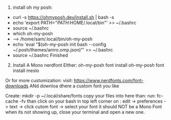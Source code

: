 1. install oh my posh:
- curl -s https://ohmyposh.dev/install.sh | bash -s
- echo 'export PATH="$PATH:$HOME/.local/bin"' >> ~/.bashrc
- source ~/.bashrc
- which oh-my-posh
- --> /home/sam/.local/bin/oh-my-posh
- echo 'eval "$(oh-my-posh init bash --config ~/.posh/themes/amro.omp.json)"' >> ~/.bashrc
- source ~/.bashrc
  Finished

2. Install A Mono nerdfont
EIther:
oh-my-posh font install
oh-my-posh font install meslo

Or for more customization:
visit: https://www.nerdfonts.com/font-downloads
ANd downloa dhere a custom font you like

Create:
mkdir -p ~/.local/share/fonts
copy your files into here
than: run: 
fc-cache -fv
than click on your bash in top left corner on :
edit -> preferences -> text -> click cutom font -> select your font
it should NOT be a Mono Font
when its not showing up, close your terminal and open a new one.
